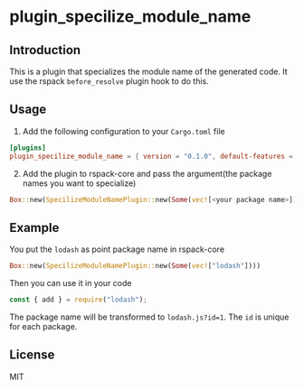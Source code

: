 # plugin_specilize_module_name

## Introduction

This is a plugin that specializes the module name of the generated code. It use the rspack `before_resolve` plugin hook to do this.

## Usage

1. Add the following configuration to your `Cargo.toml` file

```toml
[plugins]
plugin_specilize_module_name = { version = "0.1.0", default-features = false }
```

2. Add the plugin to rspack-core and pass the argument(the package names you want to specialize)

```rs
Box::new(SpecilizeModuleNamePlugin::new(Some(vec![<your package name>])))
```

## Example

You put the `lodash` as point package name in rspack-core

```rs
Box::new(SpecilizeModuleNamePlugin::new(Some(vec!["lodash"])))
```

Then you can use it in your code

```js
const { add } = require("lodash");
```

The package name will be transformed to `lodash.js?id=1`. The `id` is unique for each package.

## License
MIT